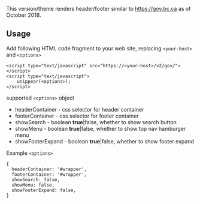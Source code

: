 This version/theme renders header/footer similar to https://gov.bc.ca as of October 2018.

## Usage
Add following HTML code fragment to your web site, replacing `<your-host>` and `<options>`

```
<script type="text/javascript" src="https://<your-host>/v2/gov/"></script>
<script type="text/javascript">
    unippear(<options>);
</script>
```
supported `<options>` object

* headerContainer - css selector for header container
* footerContainer - css selector for footer container
* showSearch - boolean **true**|false, whether to show search button
* showMenu - boolean **true**|false, whether to show top nav hamburger menu
* showFooterExpand - boolean **true**|false, whether to show footer expand

Example `<options>`

```
{
  headerContainer: '#wrapper',
  footerContainer: '#wrapper',
  showSearch: false,
  showMenu: false,
  showFooterExpand: false,
}
```
